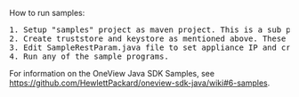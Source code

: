 How to run samples:
<pre>
1. Setup "samples" project as maven project. This is a sub project. It has dependency has "oneview-sdk-java-lib" project.
2. Create truststore and keystore as mentioned above. These are currently placed in src/main/resource. But user is free to change the location.
3. Edit SampleRestParam.java file to set appliance IP and credentials.
4. Run any of the sample programs.
</pre>

For information on the OneView Java SDK Samples, see https://github.com/HewlettPackard/oneview-sdk-java/wiki#6-samples.
